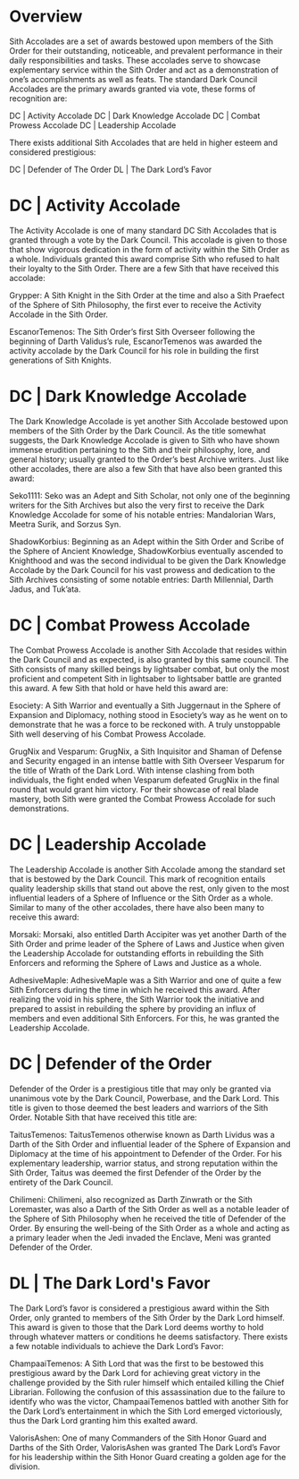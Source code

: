 # Overview

Sith Accolades are a set of awards bestowed upon members of the Sith Order for their outstanding, noticeable, and prevalent performance in their daily responsibilities and tasks.
These accolades serve to showcase explementary service within the Sith Order and act as a demonstration of one’s accomplishments as well as feats.
The standard Dark Council Accolades are the primary awards granted via vote, these forms of recognition are:

DC | Activity Accolade
DC | Dark Knowledge Accolade
DC | Combat Prowess Accolade
DC | Leadership Accolade

There exists additional Sith Accolades that are held in higher esteem and considered prestigious:

DC | Defender of The Order
DL | The Dark Lord’s Favor

# DC | Activity Accolade

The Activity Accolade is one of many standard DC Sith Accolades that is granted through a vote by the Dark Council.
This accolade is given to those that show vigorous dedication in the form of activity within the Sith Order as a whole.
Individuals granted this award comprise Sith who refused to halt their loyalty to the Sith Order.
There are a few Sith that have received this accolade:

Grypper: A Sith Knight in the Sith Order at the time and also a Sith Praefect of the Sphere of Sith Philosophy, the first ever to receive the Activity Accolade in the Sith Order.

EscanorTemenos: The Sith Order’s first Sith Overseer following the beginning of Darth Validus’s rule, EscanorTemenos was awarded the activity accolade by the Dark Council for his role in building the first generations of Sith Knights.

# DC | Dark Knowledge Accolade

The Dark Knowledge Accolade is yet another Sith Accolade bestowed upon members of the Sith Order by the Dark Council.
As the title somewhat suggests, the Dark Knowledge Accolade is given to Sith who have shown immense erudition pertaining to the Sith and their philosophy, lore, and general history; usually granted to the Order’s best Archive writers.
Just like other accolades, there are also a few Sith that have also been granted this award:

Seko1111: Seko was an Adept and Sith Scholar, not only one of the beginning writers for the Sith Archives but also the very first to receive the Dark Knowledge Accolade for some of his notable entries: Mandalorian Wars, Meetra Surik, and Sorzus Syn.

ShadowKorbius: Beginning as an Adept within the Sith Order and Scribe of the Sphere of Ancient Knowledge, ShadowKorbius eventually ascended to Knighthood and was the second individual to be given the Dark Knowledge Accolade by the Dark Council for his vast prowess and dedication to the Sith Archives consisting of some notable entries: Darth Millennial, Darth Jadus, and Tuk’ata.

# DC | Combat Prowess Accolade

The Combat Prowess Accolade is another Sith Accolade that resides within the Dark Council and as expected, is also granted by this same council.
The Sith consists of many skilled beings by lightsaber combat, but only the most proficient and competent Sith in lightsaber to lightsaber battle are granted this award.
A few Sith that hold or have held this award are:

Esociety: A Sith Warrior and eventually a Sith Juggernaut in the Sphere of Expansion and Diplomacy, nothing stood in Esociety’s way as he went on to demonstrate that he was a force to be reckoned with.
A truly unstoppable Sith well deserving of his Combat Prowess Accolade.

GrugNix and Vesparum: GrugNix, a Sith Inquisitor and Shaman of Defense and Security engaged in an intense battle with Sith Overseer Vesparum for the title of Wrath of the Dark Lord.
With intense clashing from both individuals, the fight ended when Vesparum defeated GrugNix in the final round that would grant him victory.
For their showcase of real blade mastery, both Sith were granted the Combat Prowess Accolade for such demonstrations.

# DC | Leadership Accolade

The Leadership Accolade is another Sith Accolade among the standard set that is bestowed by the Dark Council.
This mark of recognition entails quality leadership skills that stand out above the rest, only given to the most influential leaders of a Sphere of Influence or the Sith Order as a whole.
Similar to many of the other accolades, there have also been many to receive this award:

Morsaki: Morsaki, also entitled Darth Accipiter was yet another Darth of the Sith Order and prime leader of the Sphere of Laws and Justice when given the Leadership Accolade for outstanding efforts in rebuilding the Sith Enforcers and reforming the Sphere of Laws and Justice as a whole.

AdhesiveMaple: AdhesiveMaple was a Sith Warrior and one of quite a few Sith Enforcers during the time in which he received this award.
After realizing the void in his sphere, the Sith Warrior took the initiative and prepared to assist in rebuilding the sphere by providing an influx of members and even additional Sith Enforcers.
For this, he was granted the Leadership Accolade.

# DC | Defender of the Order

Defender of the Order is a prestigious title that may only be granted via unanimous vote by the Dark Council, Powerbase, and the Dark Lord.
This title is given to those deemed the best leaders and warriors of the Sith Order.
Notable Sith that have received this title are:

TaitusTemenos: TaitusTemenos otherwise known as Darth Lividus was a Darth of the Sith Order and influential leader of the Sphere of Expansion and Diplomacy at the time of his appointment to Defender of the Order.
For his explementary leadership, warrior status, and strong reputation within the Sith Order, Taitus was deemed the first Defender of the Order by the entirety of the Dark Council.

Chilimeni: Chilimeni, also recognized as Darth Zinwrath or the Sith Loremaster, was also a Darth of the Sith Order as well as a notable leader of the Sphere of Sith Philosophy when he received the title of Defender of the Order.
By ensuring the well-being of the Sith Order as a whole and acting as a primary leader when the Jedi invaded the Enclave, Meni was granted Defender of the Order.

# DL | The Dark Lord's Favor

The Dark Lord’s favor is considered a prestigious award within the Sith Order, only granted to members of the Sith Order by the Dark Lord himself.
This award is given to those that the Dark Lord deems worthy to hold through whatever matters or conditions he deems satisfactory.
There exists a few notable individuals to achieve the Dark Lord’s Favor:

ChampaaiTemenos: A Sith Lord that was the first to be bestowed this prestigious award by the Dark Lord for achieving great victory in the challenge provided by the Sith ruler himself which entailed killing the Chief Librarian.
Following the confusion of this assassination due to the failure to identify who was the victor, ChampaaiTemenos battled with another Sith for the Dark Lord’s entertainment in which the Sith Lord emerged victoriously, thus the Dark Lord granting him this exalted award.

ValorisAshen: One of many Commanders of the Sith Honor Guard and Darths of the Sith Order, ValorisAshen was granted The Dark Lord’s Favor for his leadership within the Sith Honor Guard creating a golden age for the division.
